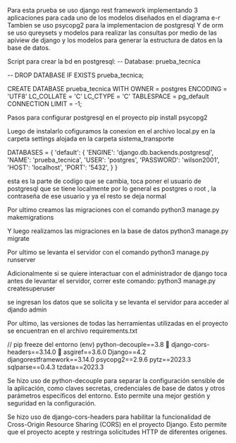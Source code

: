 Para esta prueba se uso django rest framework implementando 3 aplicaciones para cada uno de los modelos diseñados en el diagrama e-r 
Tambien se uso psycopg2 para la implementacion de postgresql 
Y de orm se uso qureysets y modelos para realizar las consultas por medio de las apiview de django y los modelos para generar la estructura de datos en la base de datos.

Script para crear la bd en postgresql: 
-- Database: prueba_tecnica

-- DROP DATABASE IF EXISTS prueba_tecnica;

CREATE DATABASE prueba_tecnica
    WITH 
    OWNER = postgres
    ENCODING = 'UTF8'
    LC_COLLATE = 'C'
    LC_CTYPE = 'C'
    TABLESPACE = pg_default
    CONNECTION LIMIT = -1;

Pasos para configurar postgresql en el proyecto
pip install psycopg2  

Luego de instalarlo cofiguramos la conexion en el archivo local.py en la carpeta settings alojada en la carpeta sistema_transporte

DATABASES = {
    'default': {
        'ENGINE': 'django.db.backends.postgresql',
        'NAME': 'prueba_tecnica',
        'USER': 'postgres',
        'PASSWORD': 'wilson2001',
        'HOST': 'localhost',
        'PORT': '5432',
    }
}

esta es la parte de codigo que se cambia, toca poner el usuario de postgresql que se tiene localmente por lo general es postgres o root , la contraseña de ese usuario y ya el resto se deja normal

Por ultimo creamos las migraciones con el comando
python3 manage.py makemigrations

Y luego realizamos las migraciones en la base de datos
python3 manage.py migrate

Por ultimo se levanta el servidor con el comando
python3 manage.py runserver


Adicionalmente si se quiere interactuar con el administrador de django toca antes de levantar el servidor, correr este comando: 
python3 manage.py createsuperuser

se ingresan los datos que se solicita y se levanta el servidor para acceder al djando admin

Por ultimo, las versiones de todas las herramientas utilizadas en el proyecto se encuentran en el archivo requirements.txt

// pip freeze del entorno (env)
python-decouple==3.8 🌟
django-cors-headers==3.14.0 🌟
asgiref==3.6.0
Django==4.2
djangorestframework==3.14.0
psycopg2==2.9.6
pytz==2023.3
sqlparse==0.4.3
tzdata==2023.3

Se hizo uso de python-decouple para separar la configuración sensible de la aplicación, como claves secretas, credenciales de base de datos y otros parámetros específicos del entorno. Esto permite una mejor gestión y seguridad en la configuración.

Se hizo uso de django-cors-headers para habilitar la funcionalidad de Cross-Origin Resource Sharing (CORS) en el proyecto Django. Esto permite que el proyecto acepte y restringa solicitudes HTTP de diferentes orígenes.
